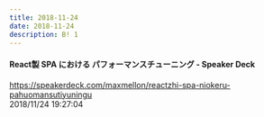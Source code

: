 ```yaml
---
title: 2018-11-24
date: 2018-11-24
description: B! 1
---
```


#### React製 SPA における パフォーマンスチューニング - Speaker Deck
https://speakerdeck.com/maxmellon/reactzhi-spa-niokeru-pahuomansutiyuningu<br>
2018/11/24 19:27:04<br>


